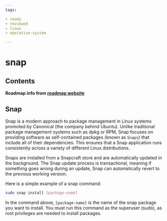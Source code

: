 ```yaml
---
tags:

- ready
- reviewed
- linux
- operative-system

---
```


# snap

## Contents

__Roadmap info from [roadmap website](https://roadmap.sh/linux/package-management/snap)__

## Snap

Snap is a modern approach to package management in Linux systems promoted by Canonical (the company behind Ubuntu). Unlike traditional package management systems such as dpkg or RPM, Snap focuses on providing software as self-contained packages (known as `Snaps`) that include all of their dependencies. This ensures that a Snap application runs consistently across a variety of different Linux distributions.

Snaps are installed from a Snapcraft store and are automatically updated in the background. The Snap update process is transactional, meaning if something goes wrong during an update, Snap can automatically revert to the previous working version.

Here is a simple example of a snap command:

```bash
sudo snap install [package-name]

```

In the command above, `[package-name]` is the name of the snap package you want to install. You must run this command as the superuser (sudo), as root privileges are needed to install packages.
